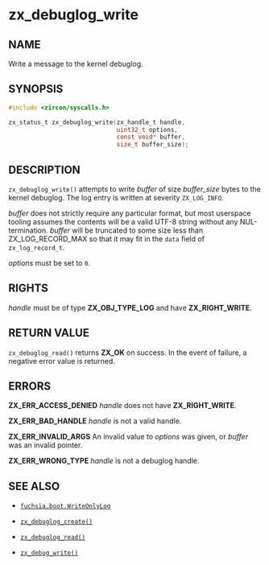 # zx_debuglog_write

## NAME

<!-- Contents of this heading updated by update-docs-from-fidl, do not edit. -->

Write a message to the kernel debuglog.

## SYNOPSIS

<!-- Contents of this heading updated by update-docs-from-fidl, do not edit. -->

```c
#include <zircon/syscalls.h>

zx_status_t zx_debuglog_write(zx_handle_t handle,
                              uint32_t options,
                              const void* buffer,
                              size_t buffer_size);
```

## DESCRIPTION

`zx_debuglog_write()` attempts to write *buffer* of size *buffer_size* bytes
to the kernel debuglog. The log entry is written at severity `ZX_LOG_INFO`.

*buffer* does not strictly require any particular format, but most userspace
tooling assumes the contents will be a valid UTF-8 string without any
NUL-termination. *buffer* will be truncated to some size less than
ZX_LOG_RECORD_MAX so that it may fit in the `data` field of `zx_log_record_t`.

<!-- TODO(fxbug.dev/72345): Consider documenting ZX_LOG_LOCAL -->

*options* must be set to `0`.

## RIGHTS

<!-- Contents of this heading updated by update-docs-from-fidl, do not edit. -->

*handle* must be of type **ZX_OBJ_TYPE_LOG** and have **ZX_RIGHT_WRITE**.

## RETURN VALUE

`zx_debuglog_read()` returns **ZX_OK** on success. In the event of failure,
a negative error value is returned.

## ERRORS

**ZX_ERR_ACCESS_DENIED**  *handle* does not have **ZX_RIGHT_WRITE**.

**ZX_ERR_BAD_HANDLE**  *handle* is not a valid handle.

**ZX_ERR_INVALID_ARGS**  An invalid value to *options* was given, or *buffer*
was an invalid pointer.

**ZX_ERR_WRONG_TYPE**  *handle* is not a debuglog handle.

## SEE ALSO

 - [`fuchsia.boot.WriteOnlyLog`](https://fuchsia.dev/reference/fidl/fuchsia.boot#WriteOnlyLog)

 - [`zx_debuglog_create()`]
 - [`zx_debuglog_read()`]

 - [`zx_debug_write()`]

<!-- References updated by update-docs-from-fidl, do not edit. -->

[`zx_debug_write()`]: debug_write.md
[`zx_debuglog_create()`]: debuglog_create.md
[`zx_debuglog_read()`]: debuglog_read.md

